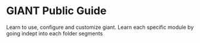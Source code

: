 # GIANT Public Guide
Learn to use, configure and customize giant. Learn each specific module by going indept into each folder segments
